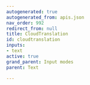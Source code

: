 ```yaml
---
autogenerated: true
autogenerated_from: apis.json
nav_order: 992
redirect_from: null
title: CloudTranslation
id: cloudtranslation
inputs:
- text
active: true
grand_parent: Input modes
parent: Text

---
```


